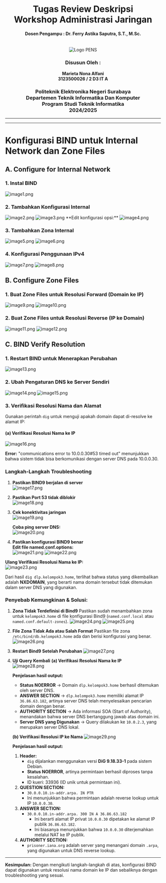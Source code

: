<div align="center">
    <h1 style="text-align: center;font-weight: bold">Tugas Review Deskripsi<br>Workshop Administrasi Jaringan</h1>
    <h4 style="text-align: center;">Dosen Pengampu : Dr. Ferry Astika Saputra, S.T., M.Sc.</h4>
</div>
<br />
<div align="center">
    <img src="Week4/Assets/Logo_PENS.png" alt="Logo PENS">
    <h3 style="text-align: center;">Disusun Oleh : </h3>
    <p style="text-align: center;">
        <strong>Marieta Nona Alfani</strong><br>
        <strong>3123500026 / 2 D3 IT A</strong><br>
    </p>

<h3>Politeknik Elektronika Negeri Surabaya<br>Departemen Teknik
Informatika Dan Komputer<br>Program Studi Teknik Informatika<br>2024/2025</h3>
    <hr>
    <hr>
</div>

# Konfigurasi BIND untuk Internal Network dan Zone Files

## A. Configure for Internal Network

### 1. Instal BIND
<img src="Week4/Assets/1.png" alt="image1.png">

### 2. Tambahkan Konfigurasi Internal
<img src="Week4/Assets/2.png" alt="image2.png">
<img src="Week4/Assets/3.png" alt="image3.png">
**Edit konfigurasi opsi:**
<img src="Week4/Assets/4.png" alt="image4.png">

### 3. Tambahkan Zona Internal
<img src="Week 4/Assets/5.png" alt="image5.png">
<img src="Week 4/Assets/6.png" alt="image6.png">

### 4. Konfigurasi Penggunaan IPv4
<img src="Week 4/Assets/7.png" alt="image7.png">
<img src="Week 4/Assets/8.png" alt="image8.png">

## B. Configure Zone Files

### 1. Buat Zone Files untuk Resolusi Forward (Domain ke IP)
<img src="Week 4/Assets/9.png" alt="image9.png">
<img src="Week 4/Assets/10.png" alt="image10.png">

### 2. Buat Zone Files untuk Resolusi Reverse (IP ke Domain)
<img src="Week 4/Assets/11.png" alt="image11.png">
<img src="Week 4/Assets/12.png" alt="image12.png">

## C. BIND Verify Resolution

### 1. Restart BIND untuk Menerapkan Perubahan
<img src="Week 4/Assets/13.png" alt="image13.png">

### 2. Ubah Pengaturan DNS ke Server Sendiri
<img src="Week 4/Assets/14.png" alt="image14.png">
<img src="Week 4/Assets/15.png" alt="image15.png">

### 3. Verifikasi Resolusi Nama dan Alamat
Gunakan perintah `dig` untuk menguji apakah domain dapat di-resolve ke alamat IP:

#### (a) Verifikasi Resolusi Nama ke IP
<img src="Week 4/Assets/16.png" alt="image16.png">

**Error:** "communications error to 10.0.0.30#53 timed out" menunjukkan bahwa sistem tidak bisa berkomunikasi dengan server DNS pada 10.0.0.30.

### Langkah-Langkah Troubleshooting
1. **Pastikan BIND9 berjalan di server**  
   <img src="Week 4/Assets/17.png" alt="image17.png">

2. **Pastikan Port 53 tidak diblokir**  
   <img src="Week 4/Assets/18.png" alt="image18.png">

3. **Cek konektivitas jaringan**  
   <img src="Week 4/Assets/19.png" alt="image19.png">
   
   **Coba ping server DNS:**  
   <img src="Week 4/Assets/20.png" alt="image20.png">

4. **Pastikan konfigurasi BIND9 benar**  
   **Edit file named.conf.options:**  
   <img src="Week 4/Assets/21.png" alt="image21.png">
   <img src="Week 4/Assets/22.png" alt="image22.png">

**Ulang Verifikasi Resolusi Nama ke IP:**  
<img src="Week 4/Assets/22.png" alt="image23.png">

Dari hasil `dig dlp.kelompok3.home`, terlihat bahwa status yang dikembalikan adalah **NXDOMAIN**, yang berarti nama domain tersebut tidak ditemukan dalam server DNS yang digunakan.

### Penyebab Kemungkinan & Solusi:
1. **Zona Tidak Terdefinisi di Bind9**
   Pastikan sudah menambahkan zona untuk `kelompok3.home` di file konfigurasi Bind9 (`named.conf.local` atau `named.conf.default-zones`).
   <img src="Week 4/Assets/23.png" alt="image24.png">
   <img src="Week 4/Assets/24.png" alt="image25.png">

2. **File Zona Tidak Ada atau Salah Format**
   Pastikan file zona `/etc/bind/db.kelompok3.home` ada dan berisi konfigurasi yang benar.
   <img src="Week 4/Assets/25.png" alt="image26.png">

3. **Restart Bind9 Setelah Perubahan**
   <img src="Week 4/Assets/26.png" alt="image27.png">

4. **Uji Query Kembali**
   **(a) Verifikasi Resolusi Nama ke IP**  
   <img src="Week 4/Assets/27.png" alt="image28.png">

   **Penjelasan hasil output:**
   - **Status NOERROR** → Domain `dlp.kelompok3.home` berhasil ditemukan oleh server DNS.
   - **ANSWER SECTION** → `dlp.kelompok3.home` memiliki alamat IP `36.86.63.182`, artinya server DNS telah menyelesaikan pencarian domain dengan benar.
   - **AUTHORITY SECTION** → Ada informasi SOA (Start of Authority), menandakan bahwa server DNS bertanggung jawab atas domain ini.
   - **Server DNS yang Digunakan** → Query dilakukan ke `10.0.2.3`, yang merupakan server DNS lokal.

   **(b) Verifikasi Resolusi IP ke Nama**
   <img src="Week 4/Assets/28.png" alt="image29.png">

   **Penjelasan hasil output:**
   1. **Header:**
      - `dig` dijalankan menggunakan versi **DiG 9.18.33-1** pada sistem Debian.
      - **Status NOERROR**, artinya permintaan berhasil diproses tanpa kesalahan.
      - ID kueri: 33936 (ID unik untuk permintaan ini).
   2. **QUESTION SECTION:**
      - `30.0.0.10.in-addr.arpa. IN PTR`
      - Ini menunjukkan bahwa permintaan adalah reverse lookup untuk IP `10.0.0.30`.
   3. **ANSWER SECTION:**
      - `30.0.0.10.in-addr.arpa. 300 IN A 36.86.63.182`
        - Ini berarti alamat IP privat `10.0.0.30` dipetakan ke alamat IP publik `36.86.63.182`.
        - Ini biasanya menunjukkan bahwa `10.0.0.30` diterjemahkan melalui NAT ke IP publik.
   4. **AUTHORITY SECTION:**
      - `prisoner.iana.org` adalah server yang menangani domain `.arpa`, yang digunakan untuk DNS reverse lookup.

---

**Kesimpulan:** Dengan mengikuti langkah-langkah di atas, konfigurasi BIND dapat digunakan untuk resolusi nama domain ke IP dan sebaliknya dengan troubleshooting yang sesuai.


